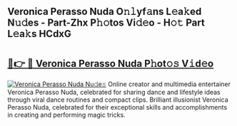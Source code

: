 ## Veronica Perasso Nuda O𝚗𝚕yf𝚊ns L𝚎a𝚔ed N𝚞𝚍es - Part-Zhx P𝚑𝚘tos Vi𝚍𝚎o - H𝚘𝚝 Part L𝚎a𝚔s HCdxG

# <h2><a href="http://kfcln58.oniu.top/?m=Veronica+Perasso+Nuda">🔗👉 🔴 Veronica Perasso Nuda P𝚑ot𝚘𝚜 V𝚒d𝚎o</a></h2>

[![Veronica Perasso Nuda Nu𝚍e𝚜](https://i.imgur.com/0qMVB7G.gif)](http://kfcln58.oniu.top/?m=Veronica+Perasso+Nuda)
Online creator and multimedia entertainer Veronica Perasso Nuda, celebrated for sharing dance and lifestyle ideas through viral dance routines and compact clips. Brilliant illusionist Veronica Perasso Nuda, celebrated for their exceptional skills and accomplishments in creating and performing magic tricks.  
